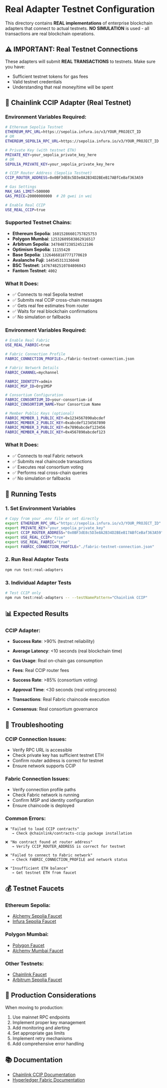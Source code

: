 # Real Adapter Testnet Configuration

This directory contains **REAL implementations** of enterprise blockchain adapters that connect to actual testnets. **NO SIMULATION** is used - all transactions are real blockchain operations.

## ⚠️ IMPORTANT: Real Testnet Connections

These adapters will submit **REAL TRANSACTIONS** to testnets. Make sure you have:
- Sufficient testnet tokens for gas fees
- Valid testnet credentials
- Understanding that real money/time will be spent

## 🔗 Chainlink CCIP Adapter (Real Testnet)

### Environment Variables Required:
```bash
# Ethereum Sepolia Testnet
ETHEREUM_RPC_URL=https://sepolia.infura.io/v3/YOUR_PROJECT_ID
# OR
ETHEREUM_SEPOLIA_RPC_URL=https://sepolia.infura.io/v3/YOUR_PROJECT_ID

# Private Key (with testnet ETH)
PRIVATE_KEY=your_sepolia_private_key_here
# OR
SEPOLIA_PRIVATE_KEY=your_sepolia_private_key_here

# CCIP Router Address (Sepolia Testnet)
CCIP_ROUTER_ADDRESS=0x0BF3dE8c5D3e8A2B34D2BEeB17ABfCeBaf363A59

# Gas Settings
MAX_GAS_LIMIT=500000
GAS_PRICE=20000000000  # 20 gwei in wei

# Enable Real CCIP
USE_REAL_CCIP=true
```

### Supported Testnet Chains:
- **Ethereum Sepolia**: `16015286601757825753`
- **Polygon Mumbai**: `12532609583862916517`
- **Arbitrum Sepolia**: `3478487238524512106`
- **Optimism Sepolia**: `11155420`
- **Base Sepolia**: `13264668187771770619`
- **Avalanche Fuji**: `144545313136048`
- **BSC Testnet**: `14767482510784806043`
- **Fantom Testnet**: `4002`

### What It Does:
- ✅ Connects to real Sepolia testnet
- ✅ Submits real CCIP cross-chain messages
- ✅ Gets real fee estimates from router
- ✅ Waits for real blockchain confirmations
- ✅ No simulation or fallbacks



### Environment Variables Required:
```bash
# Enable Real Fabric
USE_REAL_FABRIC=true

# Fabric Connection Profile
FABRIC_CONNECTION_PROFILE=./fabric-testnet-connection.json

# Fabric Network Details
FABRIC_CHANNEL=mychannel

FABRIC_IDENTITY=admin
FABRIC_MSP_ID=Org1MSP

# Consortium Configuration
FABRIC_CONSORTIUM_ID=your-consortium-id
FABRIC_CONSORTIUM_NAME=Your Consortium Name

# Member Public Keys (optional)
FABRIC_MEMBER_1_PUBLIC_KEY=0x1234567890abcdef
FABRIC_MEMBER_2_PUBLIC_KEY=0xabcdef1234567890
FABRIC_MEMBER_3_PUBLIC_KEY=0x7890abcdef123456
FABRIC_MEMBER_4_PUBLIC_KEY=0x4567890abcdef123
```

### What It Does:
- ✅ Connects to real Fabric network
- ✅ Submits real chaincode transactions
- ✅ Executes real consortium voting
- ✅ Performs real cross-chain queries
- ✅ No simulation or fallbacks

## 🧪 Running Tests

### 1. Set Environment Variables
```bash
# Copy from your .env file or set directly
export ETHEREUM_RPC_URL="https://sepolia.infura.io/v3/YOUR_PROJECT_ID"
export PRIVATE_KEY="your_sepolia_private_key"
export CCIP_ROUTER_ADDRESS="0x0BF3dE8c5D3e8A2B34D2BEeB17ABfCeBaf363A59"
export USE_REAL_CCIP="true"
export USE_REAL_FABRIC="true"
export FABRIC_CONNECTION_PROFILE="./fabric-testnet-connection.json"
```

### 2. Run Real Adapter Tests
```bash
npm run test:real-adapters
```

### 3. Individual Adapter Tests
```bash
# Test CCIP only
npm run test:real-adapters -- --testNamePattern="Chainlink CCIP"


```

## 📊 Expected Results

### CCIP Adapter:
- **Success Rate**: >90% (testnet reliability)
- **Average Latency**: <10 seconds (real blockchain time)
- **Gas Usage**: Real on-chain gas consumption
- **Fees**: Real CCIP router fees


- **Success Rate**: >85% (consortium voting)
- **Approval Time**: <30 seconds (real voting process)
- **Transactions**: Real Fabric chaincode execution
- **Consensus**: Real consortium governance

## 🔧 Troubleshooting

### CCIP Connection Issues:
- Verify RPC URL is accessible
- Check private key has sufficient testnet ETH
- Confirm router address is correct for testnet
- Ensure network supports CCIP

### Fabric Connection Issues:
- Verify connection profile paths
- Check Fabric network is running
- Confirm MSP and identity configuration
- Ensure chaincode is deployed

### Common Errors:
```
❌ "Failed to load CCIP contracts"
   → Check @chainlink/contracts-ccip package installation

❌ "No contract found at router address"
   → Verify CCIP_ROUTER_ADDRESS is correct for testnet

❌ "Failed to connect to Fabric network"
   → Check FABRIC_CONNECTION_PROFILE and network status

❌ "Insufficient ETH balance"
   → Get testnet ETH from faucet
```

## 💰 Testnet Faucets

### Ethereum Sepolia:
- [Alchemy Sepolia Faucet](https://sepoliafaucet.com/)
- [Infura Sepolia Faucet](https://www.infura.io/faucet/sepolia)

### Polygon Mumbai:
- [Polygon Faucet](https://faucet.polygon.technology/)
- [Alchemy Mumbai Faucet](https://mumbaifaucet.com/)

### Other Testnets:
- [Chainlink Faucet](https://faucets.chain.link/)
- [Arbitrum Sepolia Faucet](https://faucet.quicknode.com/arbitrum/sepolia)

## 🚀 Production Considerations

When moving to production:
1. Use mainnet RPC endpoints
2. Implement proper key management
3. Add monitoring and alerting
4. Set appropriate gas limits
5. Implement retry mechanisms
6. Add comprehensive error handling

## 📚 Documentation

- [Chainlink CCIP Documentation](https://docs.chain.link/ccip)
- [Hyperledger Fabric Documentation](https://hyperledger-fabric.readthedocs.io/)

